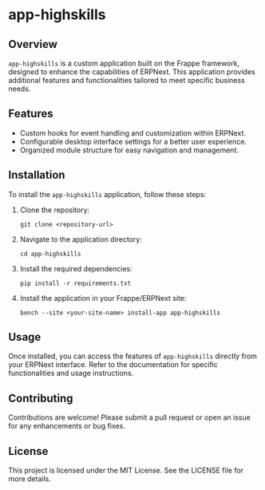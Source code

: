 # app-highskills

## Overview
`app-highskills` is a custom application built on the Frappe framework, designed to enhance the capabilities of ERPNext. This application provides additional features and functionalities tailored to meet specific business needs.

## Features
- Custom hooks for event handling and customization within ERPNext.
- Configurable desktop interface settings for a better user experience.
- Organized module structure for easy navigation and management.

## Installation
To install the `app-highskills` application, follow these steps:

1. Clone the repository:
   ```
   git clone <repository-url>
   ```

2. Navigate to the application directory:
   ```
   cd app-highskills
   ```

3. Install the required dependencies:
   ```
   pip install -r requirements.txt
   ```

4. Install the application in your Frappe/ERPNext site:
   ```
   bench --site <your-site-name> install-app app-highskills
   ```

## Usage
Once installed, you can access the features of `app-highskills` directly from your ERPNext interface. Refer to the documentation for specific functionalities and usage instructions.

## Contributing
Contributions are welcome! Please submit a pull request or open an issue for any enhancements or bug fixes.

## License
This project is licensed under the MIT License. See the LICENSE file for more details.